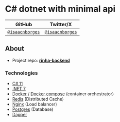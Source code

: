 # C# dotnet with minimal api 

| GitHub | Twitter/X |
| ------ | --------- |
| [`@isaacnborges`](https://github.com/isaacnborges) | [`@isaacnborges`](https://twitter.com/isaacnborges) |

## About
- Project repo: [**rinha-backend**](https://github.com/isaacnborges/rinha-backend)

### Technologies
- [C# 11](https://learn.microsoft.com/en-us/dotnet/csharp/)
- [.NET 7](https://dotnet.microsoft.com/en-us/download/dotnet/7.0)
- [Docker](https://www.docker.com/) / [Docker compose](https://docs.docker.com/compose/) (container orchestrator)
- [Redis](https://redis.io/) (Distributed Cache)
- [Nginx](https://www.nginx.com/) (Load balancer)
- [Postgres](https://www.postgresql.org/) (Database)
- [Dapper](https://github.com/DapperLib/Dapper)
